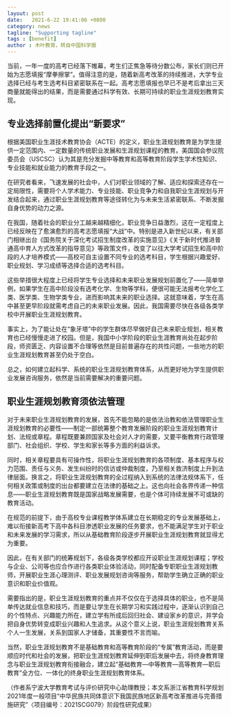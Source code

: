 ```yaml
---
layout: post
date:   2021-6-22 19:41:06 +0800
category: news
tagline: "Supporting tagline"
tags : [benefit]
author : 木叶教育，转自中国科学报
---
```






当前，一年一度的高考已经落下帷幕，考生们正焦急等待分数公布，家长们则已开始为志愿填报“摩拳擦掌”。值得注意的是，随着新高考改革的持续推进，大学专业选择已经与考生选考科目紧密联系在一起。高考志愿填报也早已不是考后拿出三天商量就能得出的结果，而是需要通过科学有效、长期可持续的职业生涯规划教育实现。

## 专业选择前置化提出“新要求”

根据美国职业生涯技术教育协会（ACTE）的定义，职业生涯规划教育是为学生提供一定范围内、一定数量的传统职业发展和生涯规划课程的教育。美国国会参议院委员会（USCSC）认为其是充分发掘中等教育和高等教育阶段学生学术性知识、专业技能和就业能力的教育手段之一。

在研究者看来，飞速发展的社会中，人们对职业领域的了解、适应和探索还存在一定局限性，需要将个人学术能力、专业技能、职业竞争力和自我职业生涯规划与开发结合起来，通过职业生涯规划教育等途径转化为与未来生活紧密联系、不断发掘自身优势的动力之源。

在我国，随着社会的职业分工越来越精细化，职业竞争日益激烈，这在一定程度上已经反映在了愈演愈烈的高考志愿填报“大战”中。特别是进入新世纪以来，有关部门相继出台《国务院关于深化考试招生制度改革的实施意见》《关于新时代推进普通高中育人方式改革的指导意见》等政策文件，改变了以往大学考试招生和高中阶段的人才培养模式——高校可自主设置不同专业的选考科目，学生根据兴趣爱好、职业规划、学习成绩等选择合适的选考科目。

这些举措很大程度上已经将学生专业选择和未来职业发展规划前置化了——简单举例，如果学生在高中阶段没有选考化学、生物等学科，便很可能无法报考化学化工类、医学类、生物学类专业，进而影响其未来的职业选择。这就意味着，学生在高中甚至更早阶段就需考虑自己的未来职业发展。因此，我国需要尽快在各级各类学校中开展职业生涯规划教育。

事实上，为了能让处在“象牙塔”中的学生群体尽早做好自己未来职业规划，相关教育也已经慢慢走进了校园。但是，我国中小学阶段的职业生涯教育尚处在起步阶段，师资匮乏、内容设置不合理等依然是目前普遍存在的共性问题，一些地方的职业生涯规划教育甚至仍处于空白。

总之，如何建立起科学、系统的职业生涯规划教育体系，从而更好地为学生提供职业发展咨询服务，依然是当前需要解决的重要问题。

## 职业生涯规划教育须依法管理

对于未来职业生涯规划教育的发展，首先不能忽略的是依法治教和依法管理职业生涯规划教育的必要性——制定一部统筹整个教育发展阶段的职业生涯规划教育计划、法规或章程。章程既要兼顾国家及社会对人才的需要，又要平衡教育行政管理部门、社会组织、学校、学生和家长等多方面的利益诉求。

同时，相关章程要具有可操作性，将职业生涯规划教育的各项制度、基本程序与权力范围、责任与义务、发生纠纷时的信访或仲裁制度，乃至相关救济制度上升到法律层面。换言之，将职业生涯规划教育的全过程纳入到系统的法律法规体系下，任何相关政策或制度的出台都要建立在法律的基础之上。这也向社会各界传递一种信息——职业生涯规划教育既是国家战略发展需要，也是个体可持续发展不可或缺的教育活动。

在规范的前提下，由于高校专业课程教学体系建立在长期稳定的专业发展基础上，难以衔接新高考下高中各科目渗透职业发展的任务要求，也不能满足学生对于职业和未来发展的学习需求，所以从基础教育阶段逐步开展职业生涯规划教育就显得尤为重要。

因此，在有关部门的统筹规划下，各级各类学校都应开设职业生涯规划课程；学校与企业、公司等也应合作进行各类职业体验活动，同时配备专职职业生涯规划教师，开展职业生涯心理测评、职业发展规划咨询等服务，帮助学生确立正确的职业意识和职业价值观。

需要指出的是，职业生涯规划教育的重点并不仅仅在于选择具体的职业，也不是简单传达就业信息和技巧，而是要让学生在长期学习和实践过程中，逐渐认识到自己的个性特点、兴趣能力所在，建立学有所成后回归社会、建设家乡的意识，并学会把自身优势转变成职业兴趣和人生追求。从这个意义上说，职业生涯规划教育关系个人一生发展，关系到国家人才储备，其重要性不言而喻。

当然，职业生涯规划教育不是基础教育和高等教育阶段的“专属”教育活动，而是要顺应时代和社会的发展，把职业生涯规划教育延伸到职后发展中去，将终身教育理念与职业生涯规划教育衔接融合，建立起“基础教育—中等教育—高等教育—职后教育”全方位、一体化的终身职业生涯规划教育体系。

（作者系宁波大学教育考试与评价研究中心助理教授；本文系浙江省教育科学规划2021年度一般项目“中华民族共同体意识下我国民族地区新高考改革推进与完善措施研究”〈项目编号：2021SCG079〉阶段性研究成果）